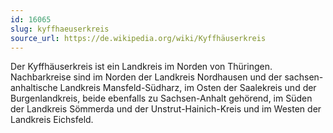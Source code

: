 ```yaml
---
id: 16065
slug: kyffhaeuserkreis
source_url: https://de.wikipedia.org/wiki/Kyffhäuserkreis
---
```


Der Kyffhäuserkreis ist ein Landkreis im Norden von Thüringen. Nachbarkreise sind im Norden der Landkreis Nordhausen und der sachsen-anhaltische Landkreis Mansfeld-Südharz, im Osten der Saalekreis und der Burgenlandkreis, beide ebenfalls zu Sachsen-Anhalt gehörend, im Süden der Landkreis Sömmerda und der Unstrut-Hainich-Kreis und im Westen der Landkreis Eichsfeld.
